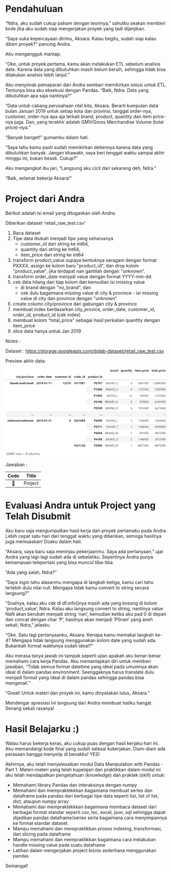 # Pendahuluan
“Ndra, aku sudah cukup paham dengan teorinya,” sahutku seakan memberi kode jika aku sudah siap mengerjakan proyek yang tadi dijanjikan.

“Saya suka kepercayaan dirimu, Aksara. Kalau begitu, sudah siap kalau diberi proyek?” pancing Andra.

Aku mengangguk mantap.

“Oke, untuk proyek pertama, kamu akan melakukan ETL sebelum analisis data. Karena data yang dibutuhkan masih belum bersih, sehingga tidak bisa dilakukan analisis lebih lanjut.”

Aku menyimak pemaparan dari Andra sembari memikirkan solusi untuk ETL. Tentunya bisa aku eksekusi dengan Pandas. “Baik, Ndra. Data yang dibutuhkan apa saja nantinya?”

“Data untuk cabang perusahaan ritel kita, Aksara. Berarti kumpulan data bulan Januari 2019 untuk setiap kota dan provinsi, tanggal order-nya, customer, order-nya apa aja terkait brand, product, quantity dan item price-nya juga. Dan, yang terakhir adalah GMV/Gross Merchandise Volume (total price)-nya.”

“Banyak banget!” gumamku dalam hati.

“Saya tahu kamu pasti sudah memikirkan detlennya karena data yang dibutuhkan banyak. Jangan khawatir, saya beri tenggat waktu sampai akhir minggu ini, bukan besok. Cukup?”

Aku mengangkat ibu jari, “Langsung aku cicil dari sekarang deh, Ndra.”

“Baik, selamat bekerja Aksara!”


# Project dari Andra
Berikut adalah isi email yang ditugaskan oleh Andra:

Diberikan dataset ‘retail_raw_test.csv’

1. Baca dataset
2. Tipe data diubah menjadi tipe yang seharusnya
    - customer_id dari string ke int64,
    - quantity dari string ke int64,
    - item_price dari string ke int64
3. transform product_value supaya bentuknya seragam dengan format PXXXX, assign ke kolom baru "product_id", dan drop kolom "product_value", jika terdapat nan gantilah dengan "unknown".
4. transform order_date menjadi value dengan format YYYY-mm-dd
5. cek data hilang dari tiap kolom dan kemudian isi missing value
    - di brand dengan "no_brand", dan
    - cek dulu bagaimana missing value di city & province - isi missing value di city dan province dengan "unknown"
6. create column city/province dari gabungan city & province
7. membuat index berdasarkan city_provice, order_date, customer_id, order_id, product_id (cek index)
8. membuat kolom "total_price" sebagai hasil perkalian quantity dengan item_price
9. slice data hanya untuk Jan 2019

Notes :

Dataset :  https://storage.googleapis.com/dqlab-dataset/retail_raw_test.csv

Preview akhir data:

![Preview](img/preview-tugas-praktek.png)

Jawaban :

| Code  |               Title              	|
|:----:	|:--------------------------------:	|
| [📜](https://github.com/bayubagusbagaswara/dqlab-data-engineer/blob/master/6-Data-Manipulation-with-Pandas-Part-1/5-Mini-Project/Project.py) | Project |

# Evaluasi Andra untuk Project yang Telah Disubmit

Aku baru saja mengumpulkan hasil kerja dari proyek pertamaku pada Andra. Lebih cepat satu hari dari tenggat waktu yang diberikan, semoga hasilnya juga memuaskan! Doaku dalam hati.

“Aksara, saya baru saja meninjau pekerjaanmu. Saya ada pertanyaan,” ujar Andra yang lagi-lagi sudah ada di sebelahku. Sepertinya Andra punya kemampuan teleportasi yang bisa muncul tiba-tiba.

“Ada yang salah, Ndra?”

“Saya ingin tahu alasanmu mengapa di langkah ketiga, kamu cari tahu terlebih dulu nilai null. Mengapa tidak kamu convert to string secara langsung?”

“Soalnya, kalau aku cek di df.info()nya masih ada yang kosong di kolom ‘product_value’, Ndra.  Kalau aku langsung convert to string, nantinya value NaN akan berubah menjadi string ‘nan’, kemudian ketika aku pad 0 di depan dan concat dengan char ‘P’, hasilnya akan menjadi ‘P0nan’ yang aneh sekali, Ndra,” jelasku.

“Oke. Satu lagi pertanyaanku, Aksara. Kenapa kamu memakai langkah ke-4? Mengapa tidak langsung menggunakan kolom date yang sudah ada. Bukankah format waktunya sudah ideal?”

Aku merasa tanya jawab ini tampak seperti ujian apakah aku benar-benar memahami cara kerja Pandas. Aku memantapkan diri untuk memberi jawaban, “Tidak semua format datetime yang ideal pada umumnya akan ideal di dalam pandas environment. Seenggaknya harus translate dulu menjadi format yang ideal di dalam pandas sehingga pandas bisa mengenali.”

“Great! Untuk materi dan proyek ini, kamu dinyatakan lulus, Aksara.”

Mendengar apresiasi ini langsung dari Andra membuat hatiku hangat. Senang sekali rasanya!

# Hasil Belajarku :)

Walau harus bekerja keras, aku cukup puas dengan hasil kerjaku hari ini. Aku memandangi kode final yang sudah selesai kukerjakan. Diam-diam ada perasaan bangga menyelip di benakku! YES!

Akhirnya, aku telah menyelesaikan modul Data Manipulation with Pandas - Part 1. Materi-materi yang telah kupelajari dan praktikkan dalam modul ini aku telah mendapatkan pengetahuan (knowledge) dan praktek (skill) untuk:
* Memahami library Pandas dan interaksinya dengan numpy
* Memahami dan mempraktekkkan bagaimana membuat series dan dataframe pada pandas dari berbagai tipe data seperti list, list of list, dict, ataupun numpy array
* Memahami dan mempraktekkkan bagaimana membaca dataset dari berbagai format standar seperti csv, tsc, excel, json, sql sehingga dapat dijadikan pandas dataframe/series serta bagaimana cara menyimpannya ke format standar dataset.
* Mampu memahami dan mempraktikkan proses indexing, transformasi, dan slicing pada dataframe
* Mampu memahami dan mempraktikkan bagaimana cara melakukan handle missing value pada suatu dataframe
* Latihan dalam mengerjakan project bisnis sederhana menggunakan pandas

Semangat!